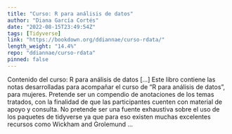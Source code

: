 ```yaml
---
title: "Curso: R para análisis de datos"
author: "Diana García Cortés"
date: "2022-08-15T23:49:54Z"
tags: [Tidyverse]
link: "https://bookdown.org/ddiannae/curso-rdata/"
length_weight: "14.4%"
repo: "ddiannae/curso-rdata"
pinned: false
---
```


Contenido del curso: R para análisis de datos [...] Este libro contiene las notas desarrolladas para acompañar el curso de “R para análisis
de datos”, para mujeres. Pretende ser un compendio de anotaciones de los temas tratados, con la
finalidad de que las participantes cuenten con material de apoyo y consulta. No pretende
ser una fuente exhaustiva sobre el uso de los paquetes de tidyverse ya que para eso existen
muchas excelentes recursos como Wickham and Grolemund ...
